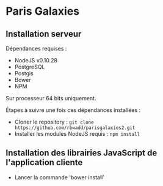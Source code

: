 # Paris Galaxies

## Installation serveur

Dépendances requises :
* NodeJS v0.10.28
* PostgreSQL
* Postgis
* Bower
* NPM

Sur processeur 64 bits uniquement.

Étapes à suivre une fois ces dépendances installées :
* Cloner le repository : ```git clone https://github.com/rbwadd/parisgalaxies2.git```
* Installer les modules NodeJS requis : ```npm install```

## Installation des librairies JavaScript de l'application cliente

* Lancer la commande 'bower install'

